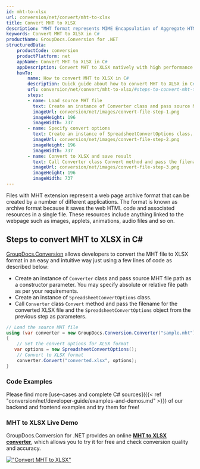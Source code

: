 ```yaml
---
id: mht-to-xlsx
url: conversion/net/convert/mht-to-xlsx
title: Convert MHT to XLSX
description: "MHT format represents MIME Encapsulation of Aggregate HTML with .mht extension. Learn how to convert MHT to XLSX file programmatically in C# language using GroupDocs.Conversion for .NET library."
keywords: Convert MHT to XLSX in C#
productName: GroupDocs.Conversion for .NET
structuredData:
    productCode: conversion
    productPlatform: net
    appName: Convert MHT to XLSX in C#
    appDescription: Convert MHT to XLSX natively with high performance using C# language and server side GroupDocs.Conversion for .NET APIs, without the use of any software like Microsoft or Open Office.
    howTo:
        name: How to convert MHT to XLSX in C# 
        description: Quick guide about how to convert MHT to XLSX in C# with high performance and accuracy.
        url: conversion/net/convert/mht-to-xlsx/#steps-to-convert-mht-to-xlsx-in-c
        steps:
        - name: Load source MHT file 
          text: Create an instance of Converter class and pass source MHT file path as a constructor parameter. You may specify absolute or relative file path as per your requirements. 
          imageUrl: conversion/net/images/convert-file-step-1.png
          imageHeight: 196
          imageWidth: 737
        - name: Specify convert options 
          text: Create an instance of SpreadsheetConvertOptions class.
          imageUrl: conversion/net/images/convert-file-step-2.png
          imageHeight: 196
          imageWidth: 737
        - name: Convert to XLSX and save result 
          text: Call Converter class Convert method and pass the filename for the converted HTML file and the SpreadsheetConvertOptions object from the previous step as parameters.
          imageUrl: conversion/net/images/convert-file-step-3.png
          imageHeight: 196
          imageWidth: 737
---
```


Files with MHT extension represent a web page archive format that can be created by a number of different applications. The format is known as archive format because it saves the web HTML code and associated resources in a single file. These resources include anything linked to the webpage such as images, applets, animations, audio files and so on.

## Steps to convert MHT to XLSX in C#

[GroupDocs.Conversion](https://products.groupdocs.com/conversion/net) allows developers to convert the MHT file to XLSX format in an easy and intuitive way just using a few lines of code as described below:

* Create an instance of `Converter` class and pass source MHT file path as a constructor parameter. You may specify absolute or relative file path as per your requirements. 
* Create an instance of `SpreadsheetConvertOptions` class.
* Call `Converter` class `Convert` method and pass the filename for the converted XLSX file and the `SpreadsheetConvertOptions` object from the previous step as parameters.

```csharp
// Load the source MHT file
using (var converter = new GroupDocs.Conversion.Converter("sample.mht"))
{
    // Set the convert options for XLSX format
   var options = new SpreadsheetConvertOptions();
    // Convert to XLSX format
    converter.Convert("converted.xlsx", options);
}
```

### Code Examples

Please find more [use-cases and complete C# sources]({{< ref "conversion/net/developer-guide/examples-and-demos.md" >}}) of our backend and frontend examples and try them for free!

### MHT to XLSX Live Demo

GroupDocs.Conversion for .NET provides an online [**MHT to XLSX converter**](https://products.groupdocs.app/conversion/mht-to-xlsx), which allows you to try it for free and check conversion quality and accuracy.

[!["Convert MHT to XLSX"](conversion/net/images/convert-to-xlsx/convert-mht-to-xlsx.png)](https://products.groupdocs.app/conversion/mht-to-xlsx)